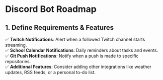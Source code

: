 # Discord Bot Roadmap

## 1. Define Requirements & Features
✅ **Twitch Notifications**: Alert when a followed Twitch channel starts streaming.  
✅ **School Calendar Notifications**: Daily reminders about tasks and events.  
✅ **Git Push Notifications**: Notify when a push is made to specific repositories.  
✅ **Additional Features**: Consider adding other integrations like weather updates, RSS feeds, or a personal to-do list.  
